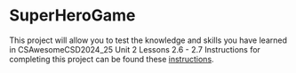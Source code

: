 # SuperHeroGame
This project will allow you to test the knowledge and skills you have learned in CSAwesomeCSD2024_25 Unit 2 Lessons 2.6 - 2.7
Instructions for completing this project can be found these [instructions](instructions.md).
